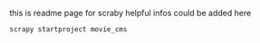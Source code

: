 this is readme page for scraby 
helpful infos could be added here

```
scrapy startproject movie_cms
```
